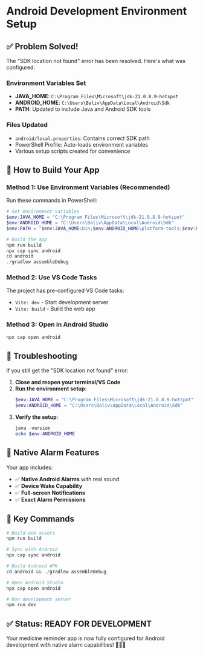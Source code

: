 # Android Development Environment Setup

## ✅ Problem Solved!

The "SDK location not found" error has been resolved. Here's what was configured:

### Environment Variables Set
- **JAVA_HOME**: `C:\Program Files\Microsoft\jdk-21.0.8.9-hotspot`
- **ANDROID_HOME**: `C:\Users\Baliv\AppData\Local\Android\Sdk`
- **PATH**: Updated to include Java and Android SDK tools

### Files Updated
- `android/local.properties`: Contains correct SDK path
- PowerShell Profile: Auto-loads environment variables
- Various setup scripts created for convenience

## 🚀 How to Build Your App

### Method 1: Use Environment Variables (Recommended)
Run these commands in PowerShell:

```powershell
# Set environment variables
$env:JAVA_HOME = "C:\Program Files\Microsoft\jdk-21.0.8.9-hotspot"
$env:ANDROID_HOME = "C:\Users\Baliv\AppData\Local\Android\Sdk"
$env:PATH = "$env:JAVA_HOME\bin;$env:ANDROID_HOME\platform-tools;$env:PATH"

# Build the app
npm run build
npx cap sync android
cd android
./gradlew assembleDebug
```

### Method 2: Use VS Code Tasks
The project has pre-configured VS Code tasks:
- `Vite: dev` - Start development server
- `Vite: build` - Build the web app

### Method 3: Open in Android Studio
```powershell
npx cap open android
```

## 🔧 Troubleshooting

If you still get the "SDK location not found" error:

1. **Close and reopen your terminal/VS Code**
2. **Run the environment setup**:
   ```powershell
   $env:JAVA_HOME = "C:\Program Files\Microsoft\jdk-21.0.8.9-hotspot"
   $env:ANDROID_HOME = "C:\Users\Baliv\AppData\Local\Android\Sdk"
   ```
3. **Verify the setup**:
   ```powershell
   java -version
   echo $env:ANDROID_HOME
   ```

## 📱 Native Alarm Features

Your app includes:
- ✅ **Native Android Alarms** with real sound
- ✅ **Device Wake Capability** 
- ✅ **Full-screen Notifications**
- ✅ **Exact Alarm Permissions**

## 🔑 Key Commands

```powershell
# Build web assets
npm run build

# Sync with Android
npx cap sync android

# Build Android APK
cd android && ./gradlew assembleDebug

# Open Android Studio
npx cap open android

# Run development server
npm run dev
```

## ✅ Status: READY FOR DEVELOPMENT

Your medicine reminder app is now fully configured for Android development with native alarm capabilities! 🎉📱💊
